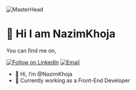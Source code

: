 

<img align="center" src="https://user-images.githubusercontent.com/96872720/190888879-eeab49a7-8506-4300-b87b-8c366cf5f2be.gif" alt="MasterHead" style="max-width: 200%;">
<h1>👋 Hi I am NazimKhoja</h1>

You can find me on,

<p align="left">
  <a href="https://www.linkedin.com/in/nazim-khoja/"><img title="Follow on LinkedIn" src="https://img.shields.io/badge/LinkedIn-0077B5?style=for-the-badge&logo=linkedin&logoColor=white"/></a>
  <a href="mailto:nazimkhoja94@gmail.com"><img title="Email" src="https://img.shields.io/badge/Gmail-D14836?style=for-the-badge&logo=gmail&logoColor=white"/></a> 
  
</p>

- 👋 Hi, I’m @NazimKhoja
- 🏫 Currently working as a Front-End Developer




